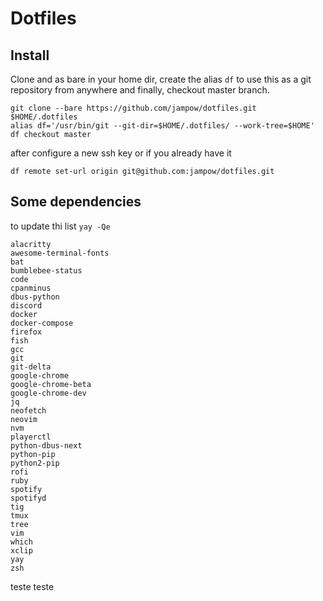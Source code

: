 # Dotfiles

## Install

Clone and as bare in your home dir, create the alias `df` to use this as a git
repository from anywhere and finally, checkout master branch.

```
git clone --bare https://github.com/jampow/dotfiles.git $HOME/.dotfiles
alias df='/usr/bin/git --git-dir=$HOME/.dotfiles/ --work-tree=$HOME'
df checkout master
```

after configure a new ssh key or if you already have it

```
df remote set-url origin git@github.com:jampow/dotfiles.git
```

## Some dependencies

to update thi list `yay -Qe`
```
alacritty
awesome-terminal-fonts
bat
bumblebee-status
code
cpanminus
dbus-python
discord
docker
docker-compose
firefox
fish
gcc
git
git-delta
google-chrome
google-chrome-beta
google-chrome-dev
jq
neofetch
neovim
nvm
playerctl
python-dbus-next
python-pip
python2-pip
rofi
ruby
spotify
spotifyd
tig
tmux
tree
vim
which
xclip
yay
zsh
```
teste
teste
